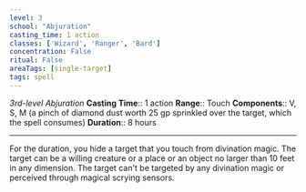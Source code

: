 ```yaml
---
level: 3
school: "Abjuration"
casting_time: 1 action
classes: ['Wizard', 'Ranger', 'Bard']
concentration: False
ritual: False
areaTags: [single-target]
tags: spell
---
```


_3rd-level Abjuration_
**Casting Time**:: 1 action
**Range**:: Touch
**Components**:: V, S, M (a pinch of diamond dust worth 25 gp sprinkled over the target, which the spell consumes)
**Duration**:: 8 hours

---

For the duration, you hide a target that you touch from divination magic. The target can be a willing creature or a place or an object no larger than 10 feet in any dimension. The target can't be targeted by any divination magic or perceived through magical scrying sensors.



